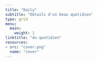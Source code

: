 ```yaml
---
title: "Daily"
subtitle: "Détails d'un beau quotidien"
type: grid
menu:
  main:
    weight: 1
linktitle: "du quotidien"
resources:
- src: "cover.png"
  name: "cover"
---
```


